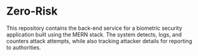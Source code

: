 # Zero-Risk
This repository contains the back-end service for a biometric security application built using the MERN stack. The system detects, logs, and counters attack attempts, while also tracking attacker details for reporting to authorities.
